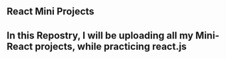 <h2>React Mini Projects</h2>
<h2>In this Repostry, I will be uploading all my Mini-React projects, while practicing react.js</h2>
